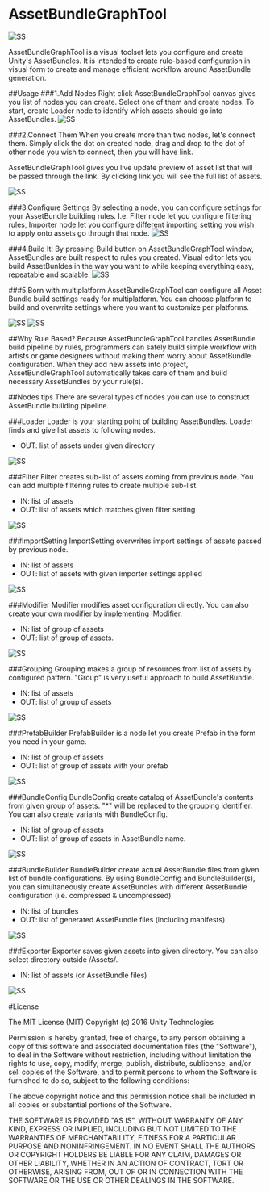 # AssetBundleGraphTool

![SS](/Doc/images/readme/graph.png)

AssetBundleGraphTool is a visual toolset lets you configure and create Unity's AssetBundles. It is intended to create rule-based configuration in visual form to create and manage efficient workflow around AssetBundle generation. 


##Usage
###1.Add Nodes
Right click AssetBundleGraphTool canvas gives you list of nodes you can create. Select one of them and create nodes. To start, create Loader node to identify which assets should go into AssetBundles.
![SS](/Doc/images/readme/1.png)

###2.Connect Them
When you create more than two nodes, let's connect them. Simply click the dot on created node, drag and drop to the dot of other node you wish to connect, then you will have link. 

AssetBundleGraphTool gives you live update preview of asset list that will be passed through the link. By clicking link you will see the full list of assets.

![SS](/Doc/images/readme/2.png)

###3.Configure Settings
By selecting a node, you can configure settings for your AssetBundle building rules. I.e. Filter node let you configure filtering rules, Importer node let you configure different importing setting you wish to apply onto assets go through that node. 
![SS](/Doc/images/readme/3.png)

###4.Build It!
By pressing Build button on AssetBundleGraphTool window, AssetBundles are built respect to rules you created.
Visual editor lets you build AssetBunldes in the way you want to while keeping everything easy, repeatable and scalable.
![SS](/Doc/4.png)

###5.Born with multiplatform
AssetBundleGraphTool can configure all Asset Bundle build settings ready for multiplatform. You can choose platform to build and overwrite settings where you want to customize per platforms.

![SS](/Doc/images/readme/5.png)
![SS](/Doc/images/readme/6.png)


##Why Rule Based?
Because AssetBundleGraphTool handles AssetBundle build pipeline by rules, programmers can safely build simple workflow with artists or game designers without making them worry about AssetBundle configuration. When they add new assets into project, AssetBundleGraphTool automatically takes care of them and build necessary AssetBundles by your rule(s). 




##Nodes tips
There are several types of nodes you can use to construct AssetBundle building pipeline.

###Loader
Loader is your starting point of building AssetBundles. Loader finds and give list assets to following nodes.  
- OUT: list of assets under given directory

![SS](/Doc/images/readme/1000.png)

###Filter
Filter creates sub-list of assets coming from previous node. You can add multiple filtering rules to create multiple sub-list.
- IN: list of assets
- OUT: list of assets which matches given filter setting

![SS](/Doc/images/readme/600.png)  

###ImportSetting
ImportSetting overwrites import settings of assets passed by previous node.
- IN: list of assets
- OUT: list of assets with given importer settings applied

![SS](/Doc/images/readme/500.png)  

###Modifier
Modifier modifies asset configuration directly. You can also create your own modifier by implementing IModifier.
- IN: list of group of assets
- OUT: list of group of assets.

![SS](/Doc/images/readme/1100.png)


###Grouping
Grouping makes a group of resources from list of assets by configured pattern.
"Group" is very useful approach to build AssetBundle.
- IN: list of assets
- OUT: list of group of assets

![SS](/Doc/images/readme/400.png)  

###PrefabBuilder
PrefabBuilder is a node let you create Prefab in the form you need in your game. 
- IN: list of group of assets
- OUT: list of group of assets with your prefab

![SS](/Doc/images/readme/700.png)  

###BundleConfig
BundleConfig create catalog of AssetBundle's contents from given group of assets. "*" will be replaced to the grouping identifier. You can also create variants with BundleConfig.
- IN: list of group of assets
- OUT: list of group of assets in AssetBundle name.

![SS](/Doc/images/readme/800.png)


###BundleBuilder
BundleBuilder create actual AssetBundle files from given list of bundle configurations. By using BundleConfig and BundleBuilder(s), you can simultaneously create AssetBundles with different AssetBundle configuration (i.e. compressed & uncompressed)

- IN: list of bundles
- OUT: list of generated AssetBundle files (including manifests)

![SS](/Doc/images/readme/100.png)


###Exporter
Exporter saves given assets into given directory.  You can also select directory outside /Assets/. 
- IN: list of assets (or AssetBundle files)

![SS](/Doc/images/readme/900.png)


#License

The MIT License (MIT)
Copyright (c) 2016 Unity Technologies

Permission is hereby granted, free of charge, to any person obtaining a copy of this software and associated documentation files (the "Software"), to deal in the Software without restriction, including without limitation the rights to use, copy, modify, merge, publish, distribute, sublicense, and/or sell copies of the Software, and to permit persons to whom the Software is furnished to do so, subject to the following conditions:

The above copyright notice and this permission notice shall be included in all copies or substantial portions of the Software.

THE SOFTWARE IS PROVIDED "AS IS", WITHOUT WARRANTY OF ANY KIND, EXPRESS OR IMPLIED, INCLUDING BUT NOT LIMITED TO THE WARRANTIES OF MERCHANTABILITY, FITNESS FOR A PARTICULAR PURPOSE AND NONINFRINGEMENT. IN NO EVENT SHALL THE AUTHORS OR COPYRIGHT HOLDERS BE LIABLE FOR ANY CLAIM, DAMAGES OR OTHER LIABILITY, WHETHER IN AN ACTION OF CONTRACT, TORT OR OTHERWISE, ARISING FROM, OUT OF OR IN CONNECTION WITH THE SOFTWARE OR THE USE OR OTHER DEALINGS IN THE SOFTWARE.
